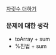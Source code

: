 [자릿수 더하기](https://programmers.co.kr/learn/courses/30/lessons/12931)

### 문제에 대한 생각
- toArray + sum
- %진법 + sum